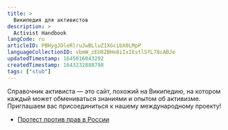 ```yaml
---
title: >
  Википедия для активистов
description: >
  Activist Handbook
langCode: ru
articleID: PBHygJOleRlruJwBLluZ1XGcibX0LMpP
languageCollectionID: vbmW_zEU8ZBHe8iIxIEstlSfL78cABJe
updatedTimestamp: 1645016043292
createdTimestamp: 1643232888798
tags: ["stub"]
---
```


Справочник активиста — это сайт, похожий на Википедию, на котором каждый может обмениваться знаниями и опытом об активизме. Приглашаем вас присоединиться к нашему международному проекту!

-   [Протест против прав в России](/ru/)
